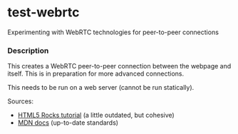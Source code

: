 # test-webrtc
Experimenting with WebRTC technologies for peer-to-peer connections

### Description
This creates a WebRTC peer-to-peer connection between the webpage and itself. This is in preparation for more advanced connections.

This needs to be run on a web server (cannot be run statically).

Sources:

- [HTML5 Rocks tutorial](https://www.html5rocks.com/en/tutorials/webrtc/basics/) (a little outdated, but cohesive)
- [MDN docs](https://developer.mozilla.org/en-US/docs/Web/API/RTCPeerConnection) (up-to-date standards)

